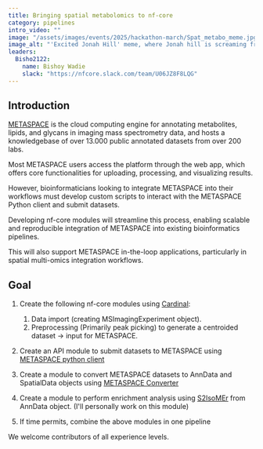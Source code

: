 ```yaml
---
title: Bringing spatial metabolomics to nf-core
category: pipelines
intro_video: ""
image: "/assets/images/events/2025/hackathon-march/Spat_metabo_meme.jpg"
image_alt: "'Excited Jonah Hill' meme, where Jonah hill is screaming from excitment when he heard that spatial metabolomics workflows can be automated with nextflow"
leaders:
  Bisho2122:
    name: Bishoy Wadie
    slack: "https://nfcore.slack.com/team/U06JZ8F8LQG"
---
```


## Introduction

[METASPACE](https://metaspace2020.org/) is the cloud computing engine for annotating metabolites, lipids, and glycans in imaging mass spectrometry data, and hosts a knowledgebase of over 13.000 public annotated datasets from over 200 labs.

Most METASPACE users access the platform through the web app, which offers core functionalities for uploading, processing, and visualizing results.

However, bioinformaticians looking to integrate METASPACE into their workflows must develop custom scripts to interact with the METASPACE Python client and submit datasets.

Developing nf-core modules will streamline this process, enabling scalable and reproducible integration of METASPACE into existing bioinformatics pipelines.

This will also support METASPACE in-the-loop applications, particularly in spatial multi-omics integration workflows.

## Goal

1. Create the following nf-core modules using [Cardinal](https://www.bioconductor.org/packages/release/bioc/html/Cardinal.html):

   1. Data import (creating MSImagingExperiment object).
   2. Preprocessing (Primarily peak picking) to generate a centroided dataset -> input for METASPACE.

2. Create an API module to submit datasets to METASPACE using [METASPACE python client](https://metaspace2020.readthedocs.io/en/latest/)

3. Create a module to convert METASPACE datasets to AnnData and SpatialData objects using [METASPACE Converter](https://github.com/metaspace2020/metaspace-converter)

4. Create a module to perform enrichment analysis using [S2IsoMEr](https://github.com/alexandrovteam/S2IsoMEr) from AnnData object. (I'll personally work on this module)

5. If time permits, combine the above modules in one pipeline

We welcome contributors of all experience levels.
